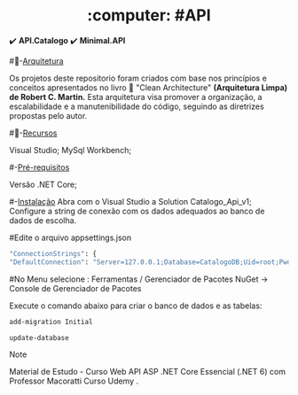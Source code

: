 <h1 align="center">:computer: #API</h1>

:heavy_check_mark: **API.Catalogo**
:heavy_check_mark: **Minimal.API**

#:open_file_folder:-[Arquitetura](#arquitetura)

Os projetos deste repositorio foram criados com base nos princípios e conceitos apresentados no livro :blue_book: "Clean Architecture" **(Arquitetura Limpa) de Robert C. Martin.** 
Esta arquitetura visa promover a organização, a escalabilidade e a manutenibilidade do código, seguindo as diretrizes propostas pelo autor.


#:pushpin:-[Recursos](#recursos)

Visual Studio;
MySql Workbench;


#-[Pré-requisitos](#pré-requisitos)

Versão .NET Core;

#-[Instalação](#instalação)
Abra com o Visual Studio a Solution Catalogo_Api_v1;
Configure a string de conexão com os dados adequados ao banco de dados de escolha.


#Edite o arquivo appsettings.json

   ```bash
  "ConnectionStrings": {
  "DefaultConnection": "Server=127.0.0.1;Database=CatalogoDB;Uid=root;Pwd=root;"
   ```
#No Menu selecione :
  Ferramentas / Gerenciador de Pacotes NuGet 
     -> Console de Gerenciador de Pacotes
       
Execute o comando abaixo para criar o banco de dados e as tabelas:


  ```bash
  add-migration Initial

  update-database
   ```


> [!NOTE]
> Material de Estudo - Curso Web API ASP .NET Core Essencial (.NET 6) com Professor Macoratti
Curso Udemy .
